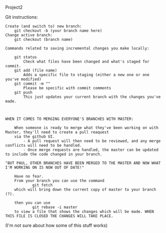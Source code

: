 Project2

Git instructions:

	Create (and switch to) new branch:
		git checkout -b (your branch name here)
	Change active branch:
		git checkout (branch name)
	
	Commands related to saving incremental changes you make locally:

		git status
			Check what files have been changed and what's staged for commit.
		git add (file name)
			Adds a specific file to staging (either a new one or one you've modified)
		git commit -m ""  
			Please be specific with commit comments
		git push
			This just updates your current branch with the changes you've made.

		
	
	WHEN IT COMES TO MERGING EVERYONE'S BRANCHES WITH MASTER:

		When someone is ready to merge what they've been working on with Master, they'll need to create a pull reaquest
		via the github UI. 
			- A pull request will then need to be reviewed, and any merge conflicts will need to be handled.
			- Once merge requests are handled, the master can be updated to include the code changed in your branch.

	"BUT PAUL, OTHER BRANCHES HAVE BEEN MERGED TO THE MASTER AND NOW WHAT I'M WORKING ON IS NOW OUT OF DATE!"

		Have no fear.
		From your branch you can use the command
				git fetch
		which will bring down the current copy of master to your branch (?).
		
		then you can use
				git rebase -i master
		to view a file that shows the changes which will be made. WHEN THIS FILE IS CLOSED THE CHANGES WILL TAKE PLACE.	


(I'm not sure about how some of this stuff works)   

